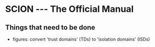 SCION --- The Official Manual
=============================


Things that need to be done
---------------------------

* figures: convert 'trust domains' (TDs) to 'isolation domains' (ISDs)
